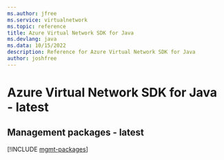 ```yaml
---
ms.author: jfree
ms.service: virtualnetwork
ms.topic: reference
title: Azure Virtual Network SDK for Java
ms.devlang: java
ms.data: 10/15/2022
description: Reference for Azure Virtual Network SDK for Java
author: joshfree
---
```

# Azure Virtual Network SDK for Java - latest

## Management packages - latest
[!INCLUDE [mgmt-packages](virtual-network-mgmt-index.md)]